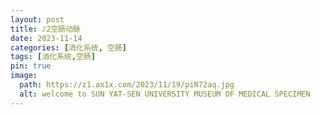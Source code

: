 ```yaml
---
layout: post
title: ♪2空肠动脉
date: 2023-11-14
categories: [消化系统, 空肠]
tags: [消化系统,空肠]
pin: true
image:
  path: https://z1.ax1x.com/2023/11/19/piN72aq.jpg
  alt: welcome to SUN YAT-SEN UNIVERSITY MUSEUM OF MEDICAL SPECIMEN
---
```





